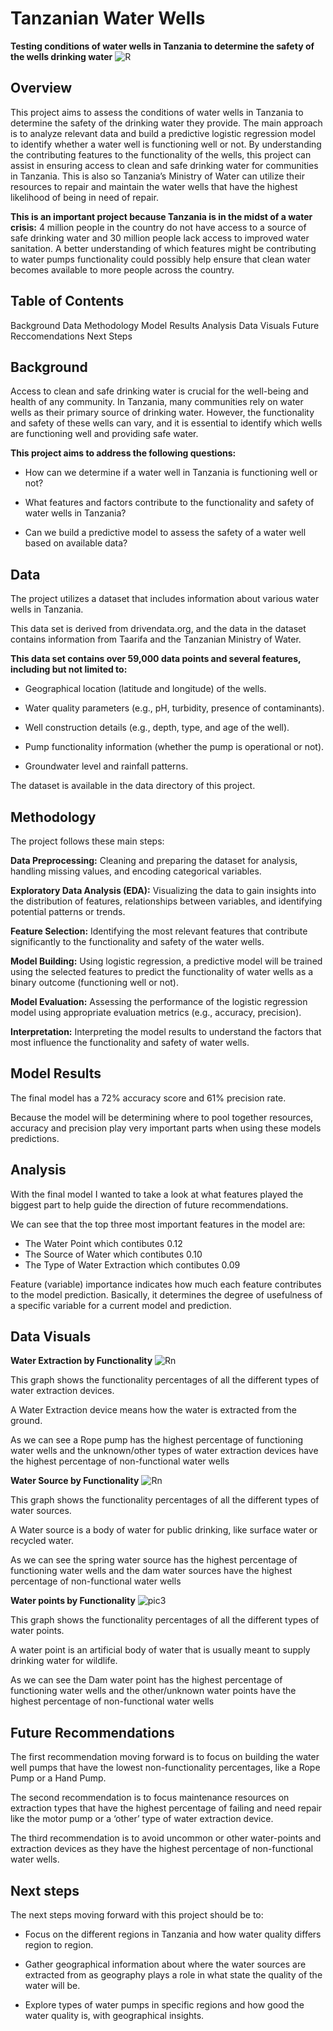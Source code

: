 # Tanzanian Water Wells
**Testing conditions of water wells in Tanzania to determine the safety of the wells drinking water**
![R](Images/R.jpg)


## Overview
This project aims to assess the conditions of water wells in Tanzania to determine the safety of the drinking water they provide. The main approach is to analyze relevant data and build a predictive logistic regression model to identify whether a water well is functioning well or not. 
By understanding the contributing features to the functionality of the wells, this project can assist in ensuring access to clean and safe drinking water for communities in Tanzania. This is also so Tanzania’s Ministry of Water can utilize their resources to repair and maintain the water wells that have the highest likelihood of being in need of repair.

**This is an important project because Tanzania is in the midst of a water crisis:**
4 million people in the country do not have access to a source of safe drinking water and 30 million people lack access to improved water sanitation. 
A better understanding of which features might be contributing to water pumps functionality could possibly help ensure that clean water becomes available to more people across the country.




## Table of Contents
Background
Data
Methodology
Model Results
Analysis
Data Visuals
Future Reccomendations
Next Steps



## Background
Access to clean and safe drinking water is crucial for the well-being and health of any community. In Tanzania, many communities rely on water wells as their primary source of drinking water. However, the functionality and safety of these wells can vary, and it is essential to identify which wells are functioning well and providing safe water.

**This project aims to address the following questions:**

- How can we determine if a water well in Tanzania is functioning well or not?

- What features and factors contribute to the functionality and safety of water wells in Tanzania?

- Can we build a predictive model to assess the safety of a water well based on available data?




## Data
The project utilizes a dataset that includes information about various water wells in Tanzania. 

This data set is derived from drivendata.org, and the data in the dataset contains information from Taarifa and the Tanzanian Ministry of Water.

**This data set contains over 59,000 data points and several features, including but not limited to:**

- Geographical location (latitude and longitude) of the wells.

- Water quality parameters (e.g., pH, turbidity, presence of contaminants).

- Well construction details (e.g., depth, type, and age of the well).

- Pump functionality information (whether the pump is operational or not).

- Groundwater level and rainfall patterns.

The dataset is available in the data directory of this project.




## Methodology
The project follows these main steps:

**Data Preprocessing:** Cleaning and preparing the dataset for analysis, handling missing values, and encoding categorical variables.

**Exploratory Data Analysis (EDA):** Visualizing the data to gain insights into the distribution of features, relationships between variables, and identifying potential patterns or trends.

**Feature Selection:** Identifying the most relevant features that contribute significantly to the functionality and safety of the water wells.

**Model Building:** Using logistic regression, a predictive model will be trained using the selected features to predict the functionality of water wells as a binary outcome (functioning well or not).

**Model Evaluation:** Assessing the performance of the logistic regression model using appropriate evaluation metrics (e.g., accuracy, precision).

**Interpretation:** Interpreting the model results to understand the factors that most influence the functionality and safety of water wells.




## Model Results
The final model has a 72% accuracy score and 61% precision rate.

Because the model will be determining where to pool together resources, accuracy and precision play very important parts when using these models predictions.




## Analysis
With the final model I wanted to take a look at what features played the biggest part to help guide the direction of future recommendations.

We can see that the top three most important features in the model are: 

- The Water Point which contibutes 0.12 
- The Source of Water which contibutes 0.10
- The Type of Water Extraction which contibutes 0.09

Feature (variable) importance indicates how much each feature contributes to the model prediction. Basically, it determines the degree of usefulness of a specific variable for a current model and prediction.




## Data Visuals
**Water Extraction by Functionality**
![Rn](Images/R.jpg)

This graph shows the functionality percentages of all the different types of water extraction devices.

A Water Extraction device means how the water is extracted from the ground.

As we can see a Rope pump has the highest percentage of functioning water wells and the unknown/other types of water extraction devices have the highest percentage of non-functional water wells


**Water Source by Functionality**
![Rn](Images/R.jpg)

This graph shows the functionality percentages of all the different types of water sources.

A Water source is a body of water for public drinking, like surface water or recycled water.

As we can see the spring water source has the highest percentage of functioning water wells and the dam water sources have the highest percentage of non-functional water wells


**Water points by Functionality**
![pic3](Images/Screenshot2023-07-31141346.png)

This graph shows the functionality percentages of all the different types of water points.

A water point is an artificial body of water that is usually meant to supply drinking water for wildlife.

As we can see the Dam water point has the highest percentage of functioning water wells and the other/unknown water points have the highest percentage of non-functional water wells




## Future Recommendations 
The first recommendation moving forward is to focus on building the water well pumps that have the lowest non-functionality percentages, like a Rope Pump or a Hand Pump.

The second recommendation is to focus maintenance resources on extraction types that have the highest percentage of failing and need repair like the motor pump or a ‘other’ type of water extraction device.

The third recommendation is to avoid uncommon or other water-points and extraction devices as they have the highest percentage of non-functional water wells.




## Next steps
The next steps moving forward with this project should be to:

- Focus on the different regions in Tanzania and how water quality differs region to region.

- Gather geographical information about where the water sources are extracted from as geography plays a role in what state the quality of the water will be.

- Explore types of water pumps in specific regions and how good the water quality is, with geographical insights.




